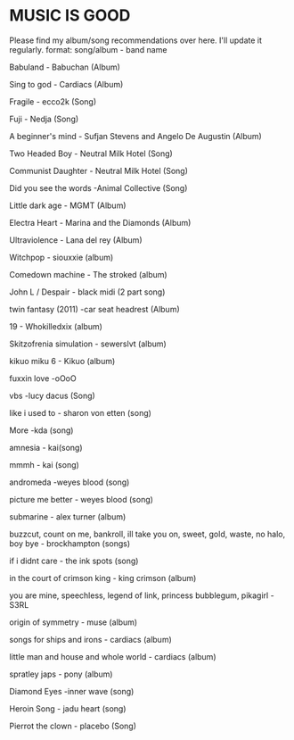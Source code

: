 # MUSIC IS GOOD
Please find my album/song recommendations over here. I'll update it regularly. format: song/album - band name

Babuland - Babuchan (Album)

Sing to god - Cardiacs (Album)

Fragile - ecco2k (Song)

Fuji - Nedja (Song)

A beginner's mind - Sufjan Stevens and Angelo De Augustin (Album)

Two Headed Boy - Neutral Milk Hotel (Song)

Communist Daughter - Neutral Milk Hotel (Song)

Did you see the words -Animal Collective (Song)

Little dark age - MGMT (Album)

Electra Heart - Marina and the Diamonds (Album)

Ultraviolence - Lana del rey (Album)

Witchpop - siouxxie (album)

Comedown machine - The stroked (album)

John L / Despair - black midi (2 part song)

twin fantasy (2011) -car seat headrest (Album)

19 - Whokilledxix (album)

Skitzofrenia simulation - sewerslvt (album)

kikuo miku 6 - Kikuo (album)

fuxxin love -oOoO

vbs -lucy dacus (Song)

like i used to - sharon von etten (song)

More -kda (song)

amnesia - kai(song)

mmmh - kai (song)

andromeda -weyes blood (song)

picture me better - weyes blood (song)

submarine - alex turner (album)

buzzcut, count on me, bankroll, ill take you on, sweet, gold, waste, no halo, boy bye - brockhampton (songs)

if i didnt care - the ink spots (song)

in the court of crimson king - king crimson (album)

you are mine, speechless, legend of link, princess bubblegum, pikagirl - S3RL

origin of symmetry - muse (album)

songs for ships and irons - cardiacs (album)

little man and house and whole world - cardiacs (album)

spratley japs - pony (album)

Diamond Eyes -inner wave (song)

Heroin Song - jadu heart (song)

Pierrot the clown - placebo (Song)



